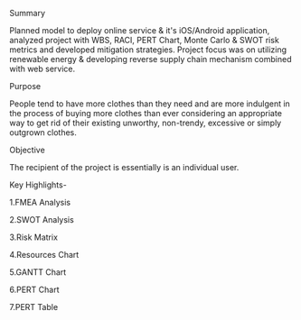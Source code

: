 Summary

Planned model to deploy online service & it's iOS/Android application, analyzed project with WBS, RACI, PERT Chart, Monte Carlo & SWOT risk metrics and developed mitigation strategies. Project focus was on utilizing renewable energy & developing reverse supply chain mechanism combined with web service. 

Purpose

People tend to have more clothes than they need and are more indulgent in the process of buying more clothes than ever considering an appropriate way to get rid of their existing unworthy, non-trendy, excessive or simply outgrown clothes.

Objective

The recipient of the project is essentially is an individual user. 

Key Highlights-

1.FMEA Analysis

2.SWOT Analysis

3.Risk Matrix

4.Resources Chart

5.GANTT Chart

6.PERT Chart

7.PERT Table

 

 

 





